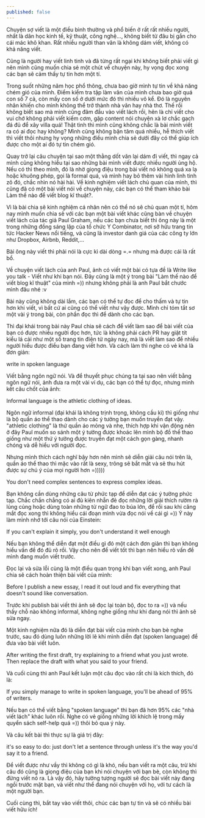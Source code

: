 ```yaml
---
published: false
---
```

Chuyện sợ viết là một điều bình thường và phổ biến ở rất rất nhiều người, nhất là dân học kinh tế, kỹ thuật, công nghệ..., không biết từ đâu bị gắn cho cái mác khô khan. Rất nhiều người than vãn là không dám viết, không có khả năng viết.

Cũng là người hay viết linh tinh và đã từng rất ngại khi không biết phải viết gì nên mình cũng muốn chia sẻ một chút về chuyện này, hy vọng đọc xong các bạn sẽ cảm thấy tự tin hơn một tí.

Trong suốt những năm học phổ thông, chưa bao giờ mình tự tin về khả năng chém gió của mình. Điểm kiểm tra tập làm văn của mình chưa bao giờ quá con số 7 cả, còn mấy con số ở dưới mức đó thì nhiều vô kể. Đó là nguyên nhân khiến cho mình không thể trở thành nhà văn hay nhà thơ. Thế rồi không biết sao mà mình cũng đâm đầu vào viết lách rồi, hên là chỉ viết cho vui chớ không phải viết kiếm cơm, gặp content nói chuyện xà lơ chắc gạch đá đủ để xây villa quá! Thật tình thì mình cũng không chắc là bài mình viết ra có ai đọc hay không? Mình cũng không bận tâm quá nhiều, hễ thích viết thì viết thôi nhưng hy vọng những điều mình chia sẻ dưới đây có thể giúp ích được cho một ai đó tự tin chém gió.

Quay trở lại câu chuyện tại sao một thằng dốt văn lại dám đi viết, thì ngay cả mình cũng không hiểu tại sao những bài mình viết được nhiều người ủng hộ. Nếu có thì theo mình, đó là nhờ giọng điệu trong bài viết nó không quá xa lạ hoặc khuông phép, gọi là formal quá, và mình hay bỏ thêm vài hình linh tinh zô đó, chắc nhìn nó hài hài. Về kinh nghiệm viết lách chủ quan của mình, thì cũng đã có một bài viết nói về chuyện này, các bạn có thể tham khảo bài Làm thế nào để viết blog kĩ thuật?.

Vì là bài chia sẽ kinh nghiệm cá nhân nên có thể nó sẽ chủ quan một tí, hôm nay mình muốn chia sẽ với các bạn một bài viết khác cũng bàn về chuyện viết lách của tác giả Paul Graham, nếu các bạn chưa biết thì ông này là một trong những đồng sáng lập của tổ chức Y Combinator, nơi sỡ hữu trang tin tức Hacker News nổi tiếng, và cũng là investor danh giá của các công ty lớn như Dropbox, Airbnb, Reddit,...

Bài ông này viết thì phải nói là cực kì dài dòng =.= nhưng mà được cái là rất bổ.



Về chuyện viết lách của anh Paul, ảnh có viết một bài có tựa đề là Write like you talk - Viết như khi bạn nói. Đây cũng là một ý trong bài "Làm thế nào để viết blog kĩ thuật" của mình =)) nhưng không phải là anh Paul bắt chước mình đâu nhé :v

Bài này cũng không dài lắm, các bạn có thể tự đọc để cho thấm và tự tin hơn khi viết, vì bất cứ ai cũng có thể viết như vậy được. Mình chỉ tóm tắt sơ một vài ý trong bài, còn phần đọc thì để dành cho các bạn.

Thì đại khái trong bài này Paul chia sẽ cách để viết làm sao để bài viết của bạn có được nhiều người đọc hơn, tức là không phải cách PR hay giật tít kiểu lá cải như một số trang tin điện tử ngày nay, mà là viết làm sao để nhiều người hiểu được điều bạn đang viết hơn. Và cách làm thì nghe có vẻ khá là đơn giản:

write in spoken language

Viết bằng ngôn ngữ nói. Và để thuyết phục chúng ta tại sao nên viết bằng ngôn ngữ nói, ảnh đưa ra một vài ví dụ, các bạn có thể tự đọc, nhưng mình kết câu chốt của ảnh:

Informal language is the athletic clothing of ideas.

Ngôn ngữ informal (đại khái là không trịnh trọng, không cầu kì) thì giống như là bộ quần áo thể thao dành cho các ý tưởng bạn muốn truyền đạt vậy. "athletic clothing" là thứ quần áo mỏng và nhẹ, thích hợp khi vận động nên ở đây Paul muốn so sánh một ý tưởng được khoác lên mình bộ đồ thể thao giống như một thứ ý tưởng được truyền đạt một cách gọn gàng, nhanh chóng và dễ hiểu với người đọc.

Nhưng mình thích cách nghĩ bậy hơn nên mình sẽ diễn giải câu nói trên là, quần áo thể thao thì mặc vào rất là sexy, trông sẽ bắt mắt và sẽ thu hút được sự chú ý của mọi người hơn =)))))

You don't need complex sentences to express complex ideas.

Bạn không cần dùng những câu từ phức tạp để diễn đạt các ý tưởng phức tạp. Chắc chắn chẳng có ai đủ kiên nhẫn đẻ đọc những lời giải thích rườm rà lủng củng hoặc dùng toàn những từ ngữ đao to búa lớn, để rồi sau khi căng mắt đọc xong thì không hiểu cái đoạn mình vừa đọc nói về cái gì =)) Ý này làm mình nhớ tới câu nói của Einstein:

If you can't explain it simply, you don't understand it well enough

Nếu bạn không thể diễn đạt một điều gì đó một cách đơn giản thì bạn không hiểu vấn đề đó đủ rõ rồi. Vậy cho nên để viết tốt thì bạn nên hiểu rõ vấn đề mình đang muốn viết trước.

Đọc lại và sửa lỗi cùng là một điều quan trọng khi bạn viết xong, anh Paul chia sẽ cách hoàn thiện bài viết của mình:

Before I publish a new essay, I read it out loud and fix everything that doesn't sound like conversation.

Trước khi publish bài viết thì ảnh sẽ đọc lại toàn bộ, đọc to ra =)) và nếu thấy chỗ nào không informal, không nghe giống như khi đang nói thì ảnh sẽ sửa ngay.

Một kinh nghiệm nữa đó là diễn đạt bài viết của mình cho bạn bè nghe trước, sau đó dùng luôn những lời lẽ khi mình diễn đạt (spoken language) để đưa vào bài viết luôn.

After writing the first draft, try explaining to a friend what you just wrote. Then replace the draft with what you said to your friend.

Và cuối cùng thì anh Paul kết luận một câu đọc vào rất chi là kích thích, đó là:

If you simply manage to write in spoken language, you'll be ahead of 95% of writers.

Nếu bạn có thể viết bằng "spoken language" thì bạn đã hơn 95% các "nhà viết lách" khác luôn rồi. Nghe có vẻ giống những lời khích lệ trong mấy quyển sách self-help quá =)) thôi bỏ qua ý này.

Và câu kết bài thì thực sự là giá trị đây:

it's so easy to do: just don't let a sentence through unless it's the way you'd say it to a friend.

Để viết được như vầy thì không có gì là khó, nếu bạn viết ra một câu, trừ khi câu đó cũng là giọng điệu của bạn khi nói chuyện với bạn bè, còn không thì đừng viết nó ra. Là vậy đó, hãy tưởng tượng người sẽ đọc bài viết này đang ngồi trước mặt bạn, và viết như thể đang nói chuyện với họ, với tư cách là một người bạn.

Cuối cùng thì, bắt tay vào viết thôi, chúc các bạn tự tin và sẽ có nhiều bài viết hữu ích!